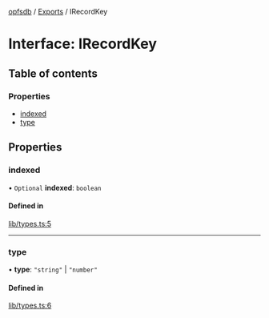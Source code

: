 [opfsdb](../README.md) / [Exports](../modules.md) / IRecordKey

# Interface: IRecordKey

## Table of contents

### Properties

- [indexed](IRecordKey.md#indexed)
- [type](IRecordKey.md#type)

## Properties

### indexed

• `Optional` **indexed**: `boolean`

#### Defined in

[lib/types.ts:5](https://github.com/sliterok/opfsdb/blob/bc134c9/lib/types.ts#L5)

___

### type

• **type**: ``"string"`` \| ``"number"``

#### Defined in

[lib/types.ts:6](https://github.com/sliterok/opfsdb/blob/bc134c9/lib/types.ts#L6)
